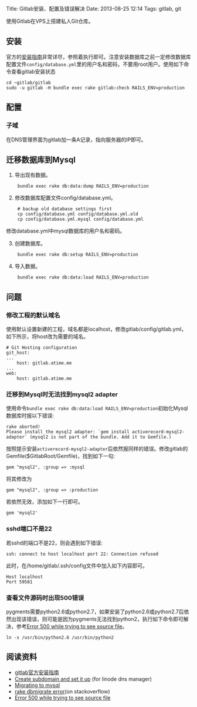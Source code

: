 Title: Gitlab安装、配置及错误解决
Date: 2013-08-25 12:14
Tags: gitlab, git

使用Gitlab在VPS上搭建私人Git仓库。
## 安装

官方的[安装指南](https://github.com/gitlabhq/gitlabhq/blob/stable/doc/installation.md)非常详尽，参照着执行即可。注意安装数据库之前一定修改数据库配置文件`config/database.yml`里的用户名和密码，不要用root用户。使用如下命令查看gitlab安装状态

    cd ~gitlab/gitlab
    sudo -u gitlab -H bundle exec rake gitlab:check RAILS_ENV=production

## 配置

### 子域

在DNS管理界面为gitlab加一条A记录，指向服务器的IP即可。

## 迁移数据库到Mysql

1. 导出现有数据。

	    bundle exec rake db:data:dump RAILS_ENV=production

2. 修改数据库配置文件config/database.yml。

	    # backup old database settings first
	    cp config/database.yml config/database.yml.old
	    cp config/database.yml.mysql config/database.yml

修改database.yml中mysql数据库的用户名和密码。

3. 创建数据库。

	    bundle exec rake db:setup RAILS_ENV=production

4. 导入数据。

	    bundle exec rake db:data:load RAILS_ENV=production

## 问题

### 修改工程的默认域名
使用默认设置新建的工程，域名都是localhost，修改gitlab/config/gitlab.yml，如下所示，将host改为需要的域名。

	# Git Hosting configuration
	git_host:
	...
	    host: gitlab.atime.me
	...
	web:
	    host: gitlab.atime.me

### 迁移到Mysql时无法找到mysql2 adapter

使用命令`bundle exec rake db:data:load RAILS_ENV=production`初始化Mysql数据库时报以下错误:

	rake aborted!
	Please install the mysql2 adapter: `gem install activerecord-mysql2-adapter` (mysql2 is not part of the bundle. Add it to Gemfile.)

按照提示安装`activerecord-mysql2-adapter`后依然报同样的错误。修改gitlab的Gemfile($GitlabRoot/Gemfile)，找到如下一句:

	gem "mysql2", :group => :mysql

将其修改为
	
	gem "mysql2", :group => :production

若依然无效，添加如下一行即可。
	
	gem 'mysql2'

### sshd端口不是22

若sshd的端口不是22，则会遇到如下错误:

    ssh: connect to host localhost port 22: Connection refused

此时，在/home/gitlab/.ssh/config文件中加入如下内容即可。

    Host localhost
    Port 59581

### 查看文件源码时出现500错误

pygments需要python2.6或python2.7，如果安装了python2.6或python2.7后依然出现该错误，则可能是因为pygments无法找到python2，执行如下命令即可解决，参考[Error 500 while trying to see source file](https://github.com/gitlabhq/gitlabhq/issues/1774)。

    ln -s /usr/bin/python2.6 /usr/bin/python2

## 阅读资料

*  [gitlab官方安装指南](https://github.com/gitlabhq/gitlabhq/blob/stable/doc/installation.md)
*  [Create subdomain and set it up](http://forum.linode.com/viewtopic.php?t=8004%3E) (for linode dns manager)
*  [Migrating to mysql](http://blog.gitlabhq.com/migrating-to-mysql/)  
*  [rake dbmigrate error](http://stackoverflow.com/questions/8408936/rake-dbmigrate-error)(on stackoverflow)
*  [Error 500 while trying to see source file](https://github.com/gitlabhq/gitlabhq/issues/1774)

